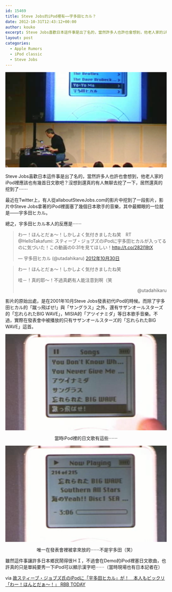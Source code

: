 ```yaml
---
id: 15469
title: Steve Jobs的iPod裡有⋯⋯宇多田ヒカル？
date: 2012-10-31T12:43:12+00:00
author: kouko
excerpt: Steve Jobs喜歡日本這件事是出了名的，當然許多人也許也會想到，他老人家的iPod裡應該也有幾首日文歌吧？沒想到還真的有人無聊去挖了一下，居然還真的挖到了⋯⋯
layout: post
categories:
  - Apple Rumors
  - iPod classic
  - Steve Jobs
---
```

<div style="height: 300px; overflow: hidden; margin-bottom: 10px;">
  <img style="margin-top: -80px;" title="Steve Jobs 2001 ipod release.png" src="/img/2012-10-31-utadahikaru-in-steve-jobs-ipod/Steve-Jobs-2001-ipod-release.png" alt="Steve Jobs 2001 ipod release"  height="" border="0" />
</div>

Steve Jobs喜歡日本這件事是出了名的，當然許多人也許也會想到，他老人家的iPod裡應該也有幾首日文歌吧？沒想到還真的有人無聊去挖了一下，居然還真的挖到了⋯⋯

<!--more-->

最近在Twitter上，有人從allaboutSteveJobs.com的影片中挖到了一段影片，影片中Steve Jobs拿著的iPod裡面塞了幾個日本歌手的音樂，其中最顯眼的一位就是——宇多田ヒカル。

總之，宇多田ヒカル本人的反應是⋯⋯

<blockquote class="twitter-tweet" data-lang="ja"><p lang="ja" dir="ltr">わー！ほんとだぁ〜！しかしよく気付きましたね笑　RT @HelloTakafumi: スティーブ・ジョブズのiPodに宇多田ヒカルが入ってるのに気づいた！この動画の0:31を見てほしい！<a href="http://t.co/282I18tX">http://t.co/282I18tX</a></p>&mdash; 宇多田ヒカル (@utadahikaru) <a href="https://twitter.com/utadahikaru/status/263069780427292673">2012年10月30日</a></blockquote> <script async src="//platform.twitter.com/widgets.js" charset="utf-8"></script>


> わー！ほんとだぁ〜！しかしよく気付きましたね笑
>
> 哇－！真的耶～！不過真虧有人能注意到啊（笑
>
> <p style="text-align: right;">
>   @utadahikaru
> </p>

影片的原始出處，是在2001年10月Steve Jobs發表初代iPod的時候。而除了宇多田ヒカル的「蹴っ飛ばせ!」與「サングラス」之外，還有サザンオールスターズ的「忘れられたBIG WAVE」，MISIA的「アツイナミダ」等日本歌手音樂。不過，實際在發表會中被播放的只有サザンオールスターズ的「忘れられたBIG WAVE」這首。

<div style="height: 300px; overflow: hidden; margin-bottom: 10px;">
  <img title="Steve Jobs 2001 ipod release2.png" src="/img/2012-10-31-utadahikaru-in-steve-jobs-ipod/Steve-Jobs-2001-ipod-release2.png" alt="Steve Jobs 2001 ipod release2" height="" border="0" />
</div>

<p style="text-align: center;">
  當時iPod裡的日文歌有這些⋯⋯
</p>

<div style="height: 300px; overflow: hidden; margin-bottom: 10px;">
  <img title="Steve Jobs 2001 ipod release3.png" src="/img/2012-10-31-utadahikaru-in-steve-jobs-ipod/Steve-Jobs-2001-ipod-release3.png" alt="Steve Jobs 2001 ipod release3"  height="" border="0" />
</div>

<p style="text-align: center;">
  唯一在發表會裡被拿來放的⋯⋯不是宇多田（笑）
</p>

雖然這件事讓許多日本鄉民鬧得很ＨＩ，不過會在Demo的iPod裡塞日文歌曲，也許真的只是單純要秀一下iPod可以顯示漢字吧⋯⋯（當時現場也有日本記者在）

via [故スティーブ・ジョブズ氏のiPodに「宇多田ヒカル」が！　本人もビックリ「わー！ほんとだぁ～！」  RBB TODAY](http://www.rbbtoday.com/article/2012/10/30/96885.html)
